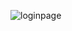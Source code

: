 ![loginpage](https://github.com/GauravNandedkar123/Mark3/assets/130847216/774f903d-df76-43e4-9a5b-aeceb925c566)

